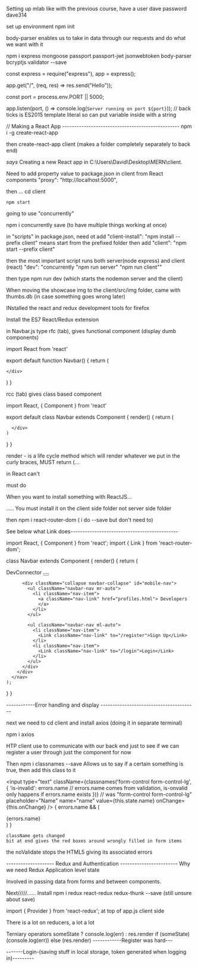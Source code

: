 Setting up mlab like with the previous course, have a user dave password dave314

set up environment
npm init

body-parser enables us to take in data through our requests and do what we want with it

npm i express mongoose passport passport-jwt jsonwebtoken body-parser bcryptjs validator --save

const express = require("express"),
app = express();

app.get("/", (req, res) => res.send("Hello"));

const port = process.env.PORT || 5000;

app.listen(port, () => console.log(`Server running on port ${port}`));
// back ticks is ES2015 template literal so can put variable inside with a string


// Making a React App -------------------------------------------------
npm i -g  create-react-app

then
create-react-app client (makes a folder completely separately to back end)

*says* Creating a new React app in C:\Users\David\Desktop\MERN\client.

Need to add property value to package.json in client from React components
"proxy": "http://localhost:5000",

then ...
    cd client

    npm start

going to use "concurrently"

npm i concurrently save (to have multiple things working at once)

in "scripts" in package.json, need ot add
    "client-install": "npm install --prefix client"
means start from the prefixed folder
then add
    "client": "npm start --prefix client"

then the most important script runs both server(node express) and client (react)
    "dev": "concurrently \"npm run server\" \"npm run client\""

then type
    npm run dev
(which starts the nodemon server and the client)


When moving the showcase img to the client/src/img folder, came with thumbs.db (in case something goes wrong later)


INstalled the react and redux development tools for firefox

Install the ES7 React/Redux extension

in Navbar.js type rfc (tab), gives functional component (display dumb components)

import React from 'react'

export default function Navbar() {
  return (
    <div>
      
    </div>
  )
}


rcc (tab) gives class based component

import React, { Component } from 'react'

export default class Navbar extends Component {
  render() {
    return (
      <div>
        
      </div>
    )
  }
}

render - is a life cycle method which will render whatever we put in the curly braces,
MUST return (...

in React can't <div class=....> must do <div className=.....>


When you want to install something with ReactJS...

..... You must install it on the client side folder not server side folder

then 
      npm i react-router-dom ( i do --save but don't need to)

See below what Link does---------------------------------------------

import React, { Component } from 'react';
import { Link } from 'react-router-dom';

class Navbar extends Component {
  render() {
    return (
        <nav className="navbar navbar-expand-sm navbar-dark bg-dark mb-4">
        <div className="container">
          <Link className="navbar-brand" to="/">DevConnector</Link>
          <button className="navbar-toggler" type="button" data-toggle="collapse" data-target="#mobile-nav">
            <span className="navbar-toggler-icon"></span>
          </button>
    
          <div className="collapse navbar-collapse" id="mobile-nav">
            <ul className="navbar-nav mr-auto">
              <li className="nav-item">
                <a className="nav-link" href="profiles.html"> Developers
                </a>
              </li>
            </ul>
    
            <ul className="navbar-nav ml-auto">
              <li className="nav-item">
                <Link className="nav-link" to="/register">Sign Up</Link>
              </li>
              <li className="nav-item">
                <Link className="nav-link" to="/login">Login</Link>
              </li>
            </ul>
          </div>
        </div>
      </nav>
    );
  }
}

------------Error handling and display ----------------------------------------

next we need to 
cd client
        and install axios (doing it in separate terminal)

npm i axios

HTP client use to communicate with our back end just to see if we can register a user through just the component for now


Then
      npm i classnames --save
 Allows us to say if a certain something is true, then add this class to it


 <input 
    type="text" 
    className={classnames('form-control form-control-lg', {
      'is-invalid': errors.name // errors.name comes from validation, is-onvalid only happens if errors.name exists
    })}  // was "form-control form-control-lg" 
    placeholder="Name" 
    name="name" 
    value={this.state.name} 
    onChange={this.onChange} />
    { errors.name && (<div className="invalid-feedback">{errors.name}</div>) }
    
    className gets changed
    bit at end gives the red boxes around wrongly filled in form items

  <form noValidate onSubmit={this.onSubmit}> 

  the noValidate stops the HTML5 giving its associated errors



  -------------------- Redux and Authentication ------------------------
  Why we need Redux
  Application level state

  Involved in passing data from forms and between components.

  Next/////......
    Install npm i redux react-redux redux-thunk --save (still unsure about save)

import { Provider } from 'react-redux'; at top of app.js client side

There is a lot on reducers, a lot a lot


Terniary operators
someState ? console.log(err) : res.render
    if (someState) (console.log(err)) else (res.render)
------------Register was hard---

-------Login-(saving stuff in local storage, token generated when logging in)---------
